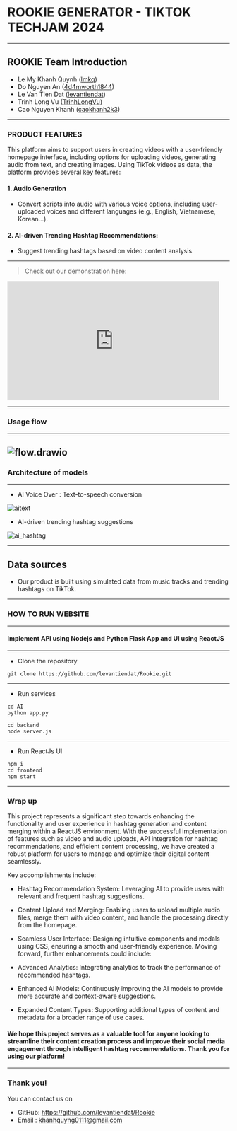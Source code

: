 # ROOKIE GENERATOR - TIKTOK TECHJAM 2024

---

## ROOKIE Team Introduction

- Le My Khanh Quynh ([lmkq](https://github.com/lmkq))
- Do Nguyen An ([4d4mworth1844](https://github.com/4d4mworth1844))
- Le Van Tien Dat ([levantiendat](https://github.com/levantiendat))
- Trinh Long Vu ([TrinhLongVu](https://github.com/TrinhLongVu))
- Cao Nguyen Khanh ([caokhanh2k3](https://github.com/caokhanh2k3))

---

### PRODUCT FEATURES
This platform aims to support users in creating videos with a user-friendly homepage interface, including options for uploading videos, generating audio from text, and creating images. Using TikTok videos as data, the platform provides several key features:
#### 1. Audio Generation
- Convert scripts into audio with various voice options, including user-uploaded voices and different languages (e.g., English, Vietnamese, Korean...).
#### 2. AI-driven Trending Hashtag Recommendations: 
- Suggest trending hashtags based on video content analysis.

---

> Check out our demonstration here:

<iframe src="https://youtu.be/HFKwWb8UNxI?si=g5HtUoC7ONFiZwQc" width="480" height="270" frameBorder="0" class="giphy-embed" allowFullScreen></iframe>

---

### Usage flow

---
![flow.drawio](https://hackmd.io/_uploads/SkyCkKOwA.png)
---

### Architecture of models

---
- AI Voice Over : Text-to-speech conversion

![aitext](https://hackmd.io/_uploads/Bk2MlFdPC.png)

- AI-driven trending hashtag suggestions

![ai_hashtag](https://hackmd.io/_uploads/HkWYgF_vA.png)

---
## Data sources

- Our product is built using simulated data from music tracks and trending hashtags on TikTok.

---

### HOW TO RUN WEBSITE

---

#### Implement API using Nodejs and Python Flask App and UI using ReactJS
---
- Clone the repository

```git
git clone https://github.com/levantiendat/Rookie.git
```
---
- Run services
```python=
cd AI
python app.py
```
```javascript=
cd backend
node server.js
```
---
- Run ReactJs UI
```javascript=
npm i
cd frontend
npm start
```
---


### Wrap up

This project represents a significant step towards enhancing the functionality and user experience in hashtag generation and content merging within a ReactJS environment. With the successful implementation of features such as video and audio uploads, API integration for hashtag recommendations, and efficient content processing, we have created a robust platform for users to manage and optimize their digital content seamlessly.

Key accomplishments include:

- Hashtag Recommendation System: Leveraging AI to provide users with relevant and frequent hashtag suggestions.
- Content Upload and Merging: Enabling users to upload multiple audio files, merge them with video content, and handle the processing directly from the homepage.
- Seamless User Interface: Designing intuitive components and modals using CSS, ensuring a smooth and user-friendly experience.
Moving forward, further enhancements could include:

- Advanced Analytics: Integrating analytics to track the performance of recommended hashtags.
- Enhanced AI Models: Continuously improving the AI models to provide more accurate and context-aware suggestions.
- Expanded Content Types: Supporting additional types of content and metadata for a broader range of use cases.
#### We hope this project serves as a valuable tool for anyone looking to streamline their content creation process and improve their social media engagement through intelligent hashtag recommendations. Thank you for using our platform!

---

### Thank you!

You can contact us on

- GitHub: https://github.com/levantiendat/Rookie
- Email : khanhquyng0111@gmail.com

